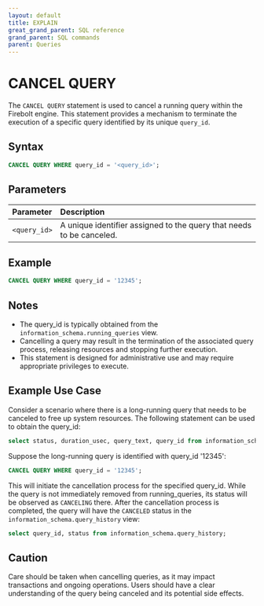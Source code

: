 ```yaml
---
layout: default
title: EXPLAIN
great_grand_parent: SQL reference
grand_parent: SQL commands
parent: Queries
---
```


# CANCEL QUERY

The `CANCEL QUERY` statement is used to cancel a running query within the Firebolt engine. This statement provides a mechanism to terminate the execution of a specific query identified by its unique `query_id`.

## Syntax

```sql
CANCEL QUERY WHERE query_id = '<query_id>';
```

## Parameters

| Parameter              | Description |
| :--------------------- | :---------- |
| `<query_id>`  | A unique identifier assigned to the query that needs to be canceled. |

## Example

```sql
CANCEL QUERY WHERE query_id = '12345';
```

## Notes
* The query_id is typically obtained from the `information_schema.running_queries` view.
* Cancelling a query may result in the termination of the associated query process, releasing resources and stopping further execution.
* This statement is designed for administrative use and may require appropriate privileges to execute.

## Example Use Case

Consider a scenario where there is a long-running query that needs to be canceled to free up system resources. The following statement can be used to obtain the query_id:
```sql
select status, duration_usec, query_text, query_id from information_schema.running_queries;
```

Suppose the long-running query is identified with query_id '12345':
```sql
CANCEL QUERY WHERE query_id = '12345';
```
This will initiate the cancellation process for the specified query_id. While the query is not immediately removed from running_queries, its status will be observed as `CANCELING` there.
After the cancellation process is completed, the query will have the `CANCELED` status in the `information_schema.query_history` view:
```sql
select query_id, status from information_schema.query_history;
```

## Caution

Care should be taken when cancelling queries, as it may impact transactions and ongoing operations. Users should have a clear understanding of the query being canceled and its potential side effects.